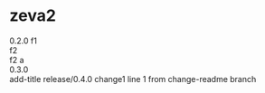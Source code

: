 # zeva2
0.2.0
f1  
f2  
f2 a  
0.3.0  
add-title
release/0.4.0 change1
line 1 from change-readme branch
